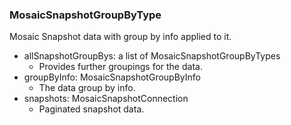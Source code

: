 ### MosaicSnapshotGroupByType
Mosaic Snapshot data with group by info applied to it.

- allSnapshotGroupBys: a list of MosaicSnapshotGroupByTypes
  - Provides further groupings for the data.
- groupByInfo: MosaicSnapshotGroupByInfo
  - The data group by info.
- snapshots: MosaicSnapshotConnection
  - Paginated snapshot data.
